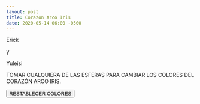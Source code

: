 ```yaml
---
layout: post
title: Corazon Arco Iris
date: 2020-05-14 06:00 -0500
---
```

<script src="https://cdn.jsdelivr.net/npm/vue/dist/vue.js"></script>
<script src="https://unpkg.com/@taufik-nurrohman/color-picker@2.0.3/color-picker.min.js"></script>
<link rel="stylesheet" href="https://unpkg.com/@taufik-nurrohman/color-picker@2.0.3/color-picker.min.css">
<link href="https://fonts.googleapis.com/css2?family=Dancing+Script:wght@700&display=swap" rel="stylesheet">
<style>
  :root {
    --size: 100px;
    --square-root: 1.41421356237;
  }

  #app {
    display: grid;
    grid-auto-rows: row;
    grid-gap: 16px;
  }

  #container {
    display: grid;
    align-items: start;
    justify-items: center;
    height: calc(var(--size) * 1.5 * var(--square-root));
  }

  #container * {
    box-sizing: border-box;
    margin: 0;
  }

  .heart {
    display: grid;
    transform: rotate(45deg);
  }

  .heart.active {
    animation: latir 1.2s linear infinite;
  }

  .center,
  .right,
  .left {
    position: relative;
    overflow: hidden;
    background: white;
  }

  #mensaje {
    display: none;
  }

  .heart.active #mensaje {
    display: grid;
    grid-template-rows: 1fr 3fr;
    width: calc(var(--size) * .5 * var(--square-root));
    height: calc(var(--size) * var(--square-root));
    grid-row: 1 / 3;
    grid-column: 1 / 3;
    transform: rotate(-45deg);
    justify-self: center;
    align-self: center;
  }

  #frase {
    display: grid;
    align-items: center;
    justify-items: center;
  }

  #frase p {
    font-family: 'Dancing Script', cursive;
    font-size: 24px;
    color: white;
    margin: 0;
  }

  .heart.active div:not(:last-child) {
    background: #ff0080;
  }

  .center {
    width: var(--size);
    height: var(--size);
    grid-row: 2;
    grid-column: 2;
    box-shadow: calc(var(--size) * .1) calc(var(--size) * .1) calc(var(--size) * .8);
    border-bottom-right-radius: .5em;
  }

  .right {
    width: calc(var(--size) / 2);
    height: var(--size);
    grid-column: 1 / 2;
    grid-row: 2 / 3;
    border-radius: var(--size) 0 0 var(--size);
    justify-self: end;
  }

  .left {
    width: var(--size);
    height: calc(var(--size) / 2);
    border-radius: var(--size) var(--size) 0 0;
    grid-row: 1 / 2;
    grid-column: 2 / 3;
    align-self: end;
  }

  .bars {
    display: grid;
    height: var(--size);
    grid-auto-flow: column;
    position: absolute;
    animation: rainbow 3s infinite linear;
  }

  .bars div {
    width: calc(var(--size) / 5);
  }

  @keyframes rainbow {
    from {
      right: 0px;
    }

    to {
      right: calc(var(--size) * -1.2);
    }
  }

  #reset {
    background-color: #0088ff;
    color: white;
    font-size: 1em;
    border: none;
    border-radius: .5em;
    padding: 10px 60px;
  }

  #inputs {
    display: grid;
    grid-template-columns: repeat(6, 1fr);
    justify-items: center;
    align-items: center;
  }

  #inputs p {
    grid-column: 1 / 7;
    text-align: center;
  }

  #picker {
    justify-self: center;
  }

  #picker .color-picker {
    position: static;
  }

  .color {
    width: 40px;
    height: 40px;
    border-radius: 50%;
    border: 4px solid rgba(0, 0, 0, 0)
  }

  .color.active {
    border: 4px dashed #0088ff;
  }

  @keyframes latir {
    0% {
      transform: rotate(45deg) scale(1);
    }
    25% {
      transform: rotate(45deg) scale(1.2);
    }
    50% {
      transform: rotate(45deg) scale(.8);
    }
    75% {
      transform: rotate(45deg) scale(1.2);
    }
    100% {
      transform: rotate(45deg) scale(1);
    }
  }
</style>

<template id="rainbow">
  <div v-bind:class="position">
    <div class="bars">
      <div v-for="(color, index) in colors"
           v-bind:key="`color-${position}-${index}`"
           v-bind:style="{ backgroundColor: color.value }"></div>
    </div>
  </div>
</template>

<div id="app">
  <div id="container">
    <div class="heart"
         v-on:click="latir"
         v-bind:class="{ active: alphaAllColors }"
         ref="heart">
      <rainbow-container v-if="colors.length > 0"
                         v-for="rainbow in rainbows"
                         v-bind:key="`rainbow-${rainbow.position}`"
                         v-bind:position="rainbow.position"
                         v-bind:colors="rainbow.colors"></rainbow-container>
      <div id="mensaje">
        <!-- Ayuda para acomodar mensaje, asi las palabras quedan dentro -->
        <p></p>
        <div id="frase">
          <p>Erick</p>
          <p>y</p>
          <p>Yuleisi</p>
        </div>
      </div>
    </div>
  </div>
  <div id="inputs">
    <p>TOMAR CUALQUIERA DE LAS ESFERAS PARA CAMBIAR LOS COLORES DEL CORAZÓN ARCO IRIS.</p>
    <div class="color"
         v-for="color in colors"
         v-bind:style="{backgroundColor: color.value }"
         v-on:click="createPicker(color, $event)"
         v-bind:class="{ active: isActive === color.name }"
         v-bind:data-color="color.value"></div>
  </div>
  <div id="picker" ref="picker"></div>
  <button id="reset"
          type="button"
          v-on:click="resetColors">RESTABLECER COLORES</button>
</div>

<script>
  const COLORS = [
    { name: "orange", value: "#ff7f00" },
    { name: "red", value: "#ff0900" },
    { name: "purple", value: "#a800ff" },
    { name: "green", value: "#00f11d" },
    { name: "yellow", value: "#ffef00" },
    { name: "blue", value: "#0088ff" },
  ]
  const RainbowContainer = {
    template: '#rainbow',
    props: {
      position: { type: String },
      colors: { type: Array }
    },
  }
  const app = new Vue({
    el: '#app',
    components: { RainbowContainer },
    data: {
      colors: [],
      isActive: '',
      picker: null
    },
    mounted() {
      this.resetColors()
    },
    methods: {
      createPicker(color, event) {
        this.isActive = color.name
        if (this.picker) this.picker.pop()
        this.picker = new CP(
          event.target,
          { e: false, parent: this.$refs.picker }
        )
        this.picker.on('change', function (r, g, b, a) {
          color.value = CP.HEX([r, g, b, a])
        })
        this.picker.enter()
      },
      getColors(order) {
        return order.map(color => {
          return this.colors.find(c => c.name === color)
        })
      },
      resetColors() {
        this.colors = COLORS.map(color => { return { ...color } })
        if (this.picker) {
          this.picker.pop()
          this.isActive = ''
        }
      },
      latir(event) {
        if (!this.alphaAllColors)
          this.$refs.heart.classList.toggle('active')
      }
    },
    computed: {
      rainbows() {
        let rightColor = ['yellow', 'blue', 'orange', 'red', 'purple', 'green', 'yellow', 'blue', 'orange']
        let centerAndLeftColor = ['red', 'purple', 'green', 'yellow', 'blue', 'orange', 'red', 'purple', 'green', 'yellow', 'blue']
        return [
          { position: "center", colors: this.getColors(centerAndLeftColor) },
          { position: "right", colors: this.getColors(rightColor) },
          { position: "left", colors: this.getColors(centerAndLeftColor) }
        ]
      },
      alphaAllColors() {
        return this.colors.map(c => CP.HEX(c.value)[3]).every(alpha => alpha < .3)
      }
    },
    watch: {
      alphaAllColors(value, oldValue) {
        if (value) {
          this.picker.pop()
          for (color of this.colors) {
            let colors = CP.HEX(color.value)
            colors[3] = 0
            color.value = CP.HEX(colors)
          }
        }
      }
    }
  })
</script>
